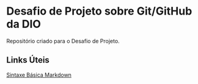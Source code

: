 # Desafio de Projeto sobre Git/GitHub da DIO
Repositório criado para o Desafio de Projeto.

## Links Úteis
  [Sintaxe Básica Markdown](https://www.markdownguide.org/basic-syntax/)
  
